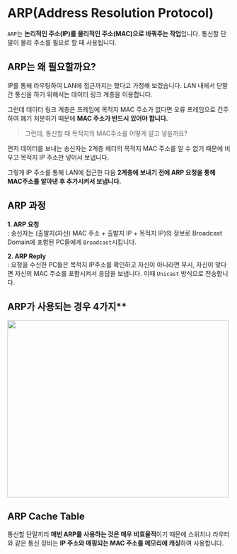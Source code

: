 # ARP(Address Resolution Protocol)

`ARP`는 **논리적인 주소(IP)를 물리적인 주소(MAC)으로 바꿔주는 작업**입니다. 통신할 단말이 물리 주소를 필요로 할 때 사용됩니다. 

## ARP는 왜 필요할까요?

IP를 통해 라우팅하여 LAN에 접근까지는 했다고 가정해 보겠습니다. LAN 내에서 단말간 통신을 하기 위해서는 데이터 링크 계층을 이용합니다.

그런데 데이터 링크 계층은 프레임에 목적지 MAC 주소가 없다면 오류 프레임으로 간주하여 폐기 처분하기 때문에 **MAC 주소가 반드시 있어야 합니다.**

> 그런데, 통신할 때 목적지의 MAC주소를 어떻게 알고 넣을까요?

먼저 데이터를 보내는 송신자는 2계층 헤더의 목적지 MAC 주소를 알 수 없기 때문에 비우고 목적지 IP 주소만 넣어서 보냅니다.

그렇게 IP 주소를 통해 LAN에 접근한 다음 **2계층에 보내기 전에 ARP 요청을 통해 MAC주소를 알아낸 후 추가시켜서 보냅니다.** 

## ARP 과정
**1. ARP 요청**
<br>: 송신자는 (출발지(자신) MAC 주소 + 출발지 IP + 목적지 IP)의 정보로 Broadcast Domain에 포함된 PC들에게 `Broadcast`시킵니다.

**2. ARP Reply**
<br>: 요청을 수신한 PC들은 목적지 IP주소를 확인하고 자신이 아니라면 무시, 자신이 맞다면 자신의 MAC 주소를 포함시켜서 응답을 보냅니다. 이때 `Unicast` 방식으로 전송합니다. 

## ARP가 사용되는 경우 4가지**

<img src="https://user-images.githubusercontent.com/53790137/151483305-ce576644-ba37-45fb-8cc8-56f341ebc2d9.png" width="500" height="400">

## ARP Cache Table
통신할 단말끼리 **매번 ARP를 사용하는 것은 매우 비효율적**이기 때문에 스위치나 라우터와 같은 통신 장비는 **IP 주소와 매핑되는 MAC 주소를 메모리에 캐싱**하여 사용합니다.
